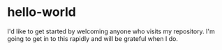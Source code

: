 # hello-world
I'd like to get started by welcoming anyone who visits my repository. I'm going to get in to this rapidly and will be grateful when I do. 
